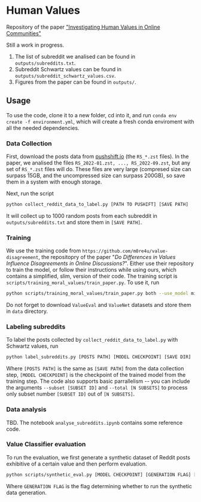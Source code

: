 # Human Values

Repository of the paper ["Investigating Human Values in Online Communities"](https://arxiv.org/abs/2402.14177)

Still a work in progress.

1. The list of subreddit we analised can be found in `outputs/subreddits.txt`.
2. Subreddit Schwartz values can be found in `outputs/subreddit_schwartz_values.csv`.
3. Figures from the paper can be found in `outputs/`.

## Usage
To use the code, clone it to a new folder, cd into it, and run `conda env create -f environment.yml`, which will create a fresh conda enviroment with all the needed dependencies.

### Data Collection
First, download the posts data from [pushshift.io](https://pushshift.io/) (the `RS_*.zst` files). In the paper, we analised the files `RS_2022-01.zst, ..., RS_2022-09.zst`, but any set of `RS_*.zst` files will do. These files are very large (compresed size can surpass 15GB, and the uncompressed size can surpass 200GB), so save them in a system with enough storage.

Next, run the script 

```bash
python collect_reddit_data_to_label.py [PATH TO PUSHIFT] [SAVE PATH]
```

It will collect up to 1000 random posts from each subreddit in `outputs/subreddits.txt` and store them in `[SAVE PATH]`.

### Training

We use the training code from `https://github.com/m0re4u/value-disagreement`, the repositopry of the paper "*Do Differences in Values Influence Disagreements in Online Discussions?*".
Either use their repository to train the model, or follow their instructions while using ours, which contains a simplified, slim, version of their code. The training script is `scripts/training_moral_values/train_paper.py`. To use it, run

```bash
python scripts/training_moral_values/train_paper.py both --use_model microsoft/deberta-v3-base --n_runs 1
```

Do not forget to download `ValueEval` and `ValueNet` datasets and store them in `data` directory.

### Labeling subreddits

To label the posts collected by `collect_reddit_data_to_label.py` with Schwartz values, run

```bash
python label_subreddits.py [POSTS PATH] [MODEL CHECKPOINT] [SAVE DIR]
```

Where `[POSTS PATH]` is the same as `[SAVE PATH]` from the data collection step, `[MODEL CHECKPOINT]` is the checkpoint of the trained model from the training step. The code also supports basic parrallelism -- you can include the arguments `--subset [SUBSET ID]` and `--total [N SUBSETS]` to process only subset number `[SUBSET ID]` out of `[N SUBSETS]`.


### Data analysis

TBD. The notebook `analyse_subreddits.ipynb` contains some reference code.


### Value Classifier evaluation

To run the evaluation, we first generate a synthetic dataset of Reddit posts exhibitive of a certain value and then perform evaluation.

```bash
python scripts/synthetic_eval.py [MODEL CHECKPOINT] [GENERATION FLAG] [GENERATION CUT-OFF] [POSTS PATH]
```
 Where `GENERATION FLAG` is the flag determining whether to run the synthetic data generation.